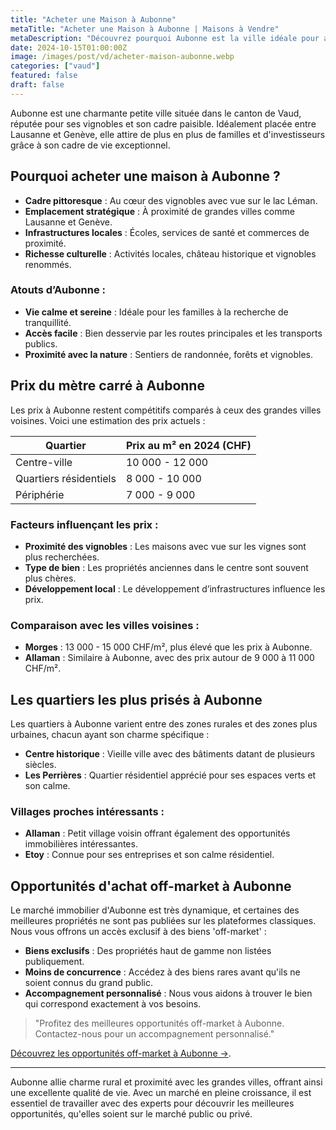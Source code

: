 ```yaml
---
title: "Acheter une Maison à Aubonne"
metaTitle: "Acheter une Maison à Aubonne | Maisons à Vendre"
metaDescription: "Découvrez pourquoi Aubonne est la ville idéale pour acheter une maison. Explorez le marché immobilier local, les quartiers prisés et nos conseils pour vous accompagner dans l'achat de votre bien."
date: 2024-10-15T01:00:00Z
image: /images/post/vd/acheter-maison-aubonne.webp
categories: ["vaud"]
featured: false
draft: false
---
```


Aubonne est une charmante petite ville située dans le canton de Vaud, réputée pour ses vignobles et son cadre paisible. Idéalement placée entre Lausanne et Genève, elle attire de plus en plus de familles et d'investisseurs grâce à son cadre de vie exceptionnel.

## Pourquoi acheter une maison à Aubonne ?

- **Cadre pittoresque** : Au cœur des vignobles avec vue sur le lac Léman.
- **Emplacement stratégique** : À proximité de grandes villes comme Lausanne et Genève.
- **Infrastructures locales** : Écoles, services de santé et commerces de proximité.
- **Richesse culturelle** : Activités locales, château historique et vignobles renommés.

### Atouts d’Aubonne :
- **Vie calme et sereine** : Idéale pour les familles à la recherche de tranquillité.
- **Accès facile** : Bien desservie par les routes principales et les transports publics.
- **Proximité avec la nature** : Sentiers de randonnée, forêts et vignobles.

## Prix du mètre carré à Aubonne

Les prix à Aubonne restent compétitifs comparés à ceux des grandes villes voisines. Voici une estimation des prix actuels :

| Quartier                | Prix au m² en 2024 (CHF) |
|-------------------------|--------------------------|
| Centre-ville             | 10 000 - 12 000          |
| Quartiers résidentiels    | 8 000 - 10 000           |
| Périphérie                | 7 000 - 9 000            |

### Facteurs influençant les prix :
- **Proximité des vignobles** : Les maisons avec vue sur les vignes sont plus recherchées.
- **Type de bien** : Les propriétés anciennes dans le centre sont souvent plus chères.
- **Développement local** : Le développement d’infrastructures influence les prix.

### Comparaison avec les villes voisines :
- **Morges** : 13 000 - 15 000 CHF/m², plus élevé que les prix à Aubonne.
- **Allaman** : Similaire à Aubonne, avec des prix autour de 9 000 à 11 000 CHF/m².

## Les quartiers les plus prisés à Aubonne

Les quartiers à Aubonne varient entre des zones rurales et des zones plus urbaines, chacun ayant son charme spécifique :

- **Centre historique** : Vieille ville avec des bâtiments datant de plusieurs siècles.
- **Les Perrières** : Quartier résidentiel apprécié pour ses espaces verts et son calme.

### Villages proches intéressants :
- **Allaman** : Petit village voisin offrant également des opportunités immobilières intéressantes.
- **Etoy** : Connue pour ses entreprises et son calme résidentiel.

## Opportunités d'achat off-market à Aubonne

Le marché immobilier d'Aubonne est très dynamique, et certaines des meilleures propriétés ne sont pas publiées sur les plateformes classiques. Nous vous offrons un accès exclusif à des biens 'off-market' :

- **Biens exclusifs** : Des propriétés haut de gamme non listées publiquement.
- **Moins de concurrence** : Accédez à des biens rares avant qu'ils ne soient connus du grand public.
- **Accompagnement personnalisé** : Nous vous aidons à trouver le bien qui correspond exactement à vos besoins.

> "Profitez des meilleures opportunités off-market à Aubonne. Contactez-nous pour un accompagnement personnalisé."

[Découvrez les opportunités off-market à Aubonne ->](/contact).

---

Aubonne allie charme rural et proximité avec les grandes villes, offrant ainsi une excellente qualité de vie. Avec un marché en pleine croissance, il est essentiel de travailler avec des experts pour découvrir les meilleures opportunités, qu'elles soient sur le marché public ou privé.
